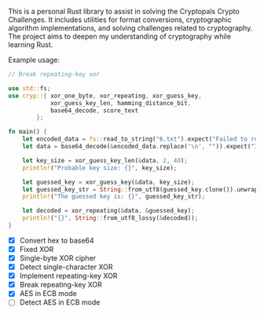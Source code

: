 This is a personal Rust library to assist in solving the Cryptopals Crypto Challenges. It includes utilities for format conversions, cryptographic algorithm implementations, and solving challenges related to cryptography. The project aims to deepen my understanding of cryptography while learning Rust.

Example usage:
```Rust
// Break repeating-key xor

use std::fs;
use cryp::{ xor_one_byte, xor_repeating, xor_guess_key,
            xor_guess_key_len, hamming_distance_bit, 
            base64_decode, score_text
        };

fn main() {
    let encoded_data = fs::read_to_string("6.txt").expect("Failed to read file");
    let data = base64_decode(&encoded_data.replace('\n', "")).expect("Invalid base64 input");

    let key_size = xor_guess_key_len(&data, 2, 40);
    println!("Probable key size: {}", key_size);

    let guessed_key = xor_guess_key(&data, key_size);
    let guessed_key_str = String::from_utf8(guessed_key.clone()).unwrap();
    println!("The guessed key is: {}", guessed_key_str);

    let decoded = xor_repeating(&data, &guessed_key);
    println!("{}", String::from_utf8_lossy(&decoded));
}
```
- [x] Convert hex to base64
- [x] Fixed XOR
- [x] Single-byte XOR cipher
- [x] Detect single-character XOR
- [x] Implement repeating-key XOR
- [x] Break repeating-key XOR
- [x] AES in ECB mode
- [ ] Detect AES in ECB mode
